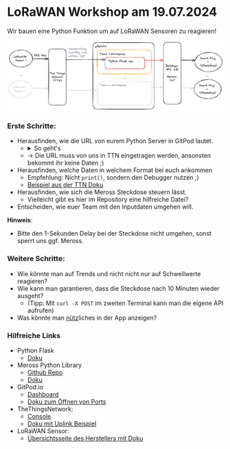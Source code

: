 # LoRaWAN Workshop am 19.07.2024

Wir bauen eine Python Funktion um auf LoRaWAN Sensoren zu reagieren!

![overview.png](overview.png)

### Erste Schritte:
  - Herausfinden, wie die URL von eurem Python Server in GitPod lautet.
    - <details><summary>So geht's</summary><img src="templates/02_gitpod_url.png" alt="Screenshot of the GitPod Workspace's Ports tab"></details>
    - -> Die URL muss von uns in TTN eingetragen werden, ansonsten bekommt ihr keine Daten ;) 
  - Herausfinden, welche Daten in welchem Format bei euch ankommen 
    - Empfehlung: Nicht `print()`, sondern den Debugger nutzen ;)
    - [Beispiel aus der TTN Doku](https://www.thethingsindustries.com/docs/the-things-stack/concepts/data-formats/#uplink-messages)
  - Herausfinden, wie sich die Meross Steckdose steuern lässt.
    - Vielleicht gibt es hier im Repository eine hilfreiche Datei?
  - Entscheiden, wie euer Team mit den Inputdaten umgehen will.

**Hinweis**:
  - Bitte den 1-Sekunden Delay bei der Steckdose nicht umgehen, sonst sperrt uns ggf. Meross.

### Weitere Schritte:
  - Wie könnte man auf Trends und nicht nicht nur auf Schwellwerte reagieren?
  - Wie kann man garantieren, dass die Steckdose nach 10 Minuten wieder ausgeht? 
    - (Tipp: Mit `curl -X POST` im zweiten Terminal kann man die eigene API aufrufen)
  - Was könnte man [nütz](https://www.geeksforgeeks.org/how-to-add-graphs-to-flask-apps/)liches in der App anzeigen?

### Hilfreiche Links

- Python Flask
  - [Doku](https://flask.palletsprojects.com/en/3.0.x/)
- Meross Python Library
  - [Github Repo](https://github.com/albertogeniola/MerossIot)
  - [Doku](https://albertogeniola.github.io/MerossIot/)
- GitPod.io
  - [Dashboard](https://gitpod.io/workspaces)
  - [Doku zum Öffnen von Ports](https://www.gitpod.io/docs/configure/workspaces/ports)
- TheThingsNetwork: 
  - [Console](https://eu1.cloud.thethings.network/console/applications)
  - [Doku mit Uplink Beispiel](https://www.thethingsindustries.com/docs/the-things-stack/concepts/data-formats/#uplink-messages)
- LoRaWAN Sensor:
  - [Übersichtsseite des Herstellers mit Doku](https://www.elsys.se/en/ers-co2/)
